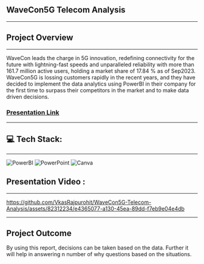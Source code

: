 WaveCon5G Telecom Analysis
-
---

Project Overview
-
---

WaveCon leads the charge in 5G innovation, redefining connectivity for the future with lightning-fast speeds and unparalleled reliability with more than 161.7 million active users, holding a market share of 17.84 % as of Sep2023. WaveCon5G is lossing customers rapidly in the recent years, and they have decided to implement the data analytics using PowerBI in their company for the first time to surpass their competitors in the market and to make data driven decisions.


### [Presentation Link](https://github.com/VkasRajpurohit/WaveCon5G-Telecom-Analysis/tree/main/Presentation)

---


💻 Tech Stack:
-
---

![PowerBI](https://img.shields.io/badge/-PowerBI-blue?logo=powerbi&labelColor=ffffff&color=ffffff)
![PowerPoint](https://img.shields.io/badge/PowerPoint-red?style=flat&logo=microsoftpowerpoint&color=%23B7472A)
![Canva](https://img.shields.io/badge/Canva--Canva?style=flat&logo=canva&color=%2300C4CC)



## Presentation Video :

---
https://github.com/VkasRajpurohit/WaveCon5G-Telecom-Analysis/assets/82312234/e4365077-a130-45ea-89dd-f7eb9e04e4db


---

## Project Outcome

By using this report, decisions can be taken based on the data. Further it will help in answering n number of why questions based on the situations.
